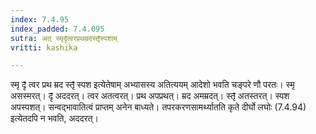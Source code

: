 ```yaml
---
index: 7.4.95
index_padded: 7.4.095
sutra: अत् स्मृदृ̄त्वरप्रथम्रदस्तृ̄स्पशाम्
vritti: kashika

---
```

स्मृ दृ̄ त्वर प्रथ म्रद स्तृ̄ स्पश इत्येतेषाम् अभ्यासस्य अतित्ययम् आदेशो भवति चङ्परे णौ परतः। स्मृ असस्मरत्। दृ̄ अददरत्। त्वर अतत्वरत्। प्रथ अपप्रथत्। म्रद अमम्रदत्। स्तृ̄ अतस्तरत्। स्पश अपस्पशत्। सन्वद्भावातित्वं प्राप्तम् अनेन बाध्यते। तपरकरणसामर्थ्यातति कृते दीर्घो लघोः (7.4.94) इत्येतदपि न भवति, अददरत्।